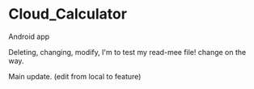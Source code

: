 # Cloud_Calculator
Android app
<p> Deleting, changing, modify, I'm to test my read-mee file! change on the way.
<p> Main update. (edit from local to feature)
